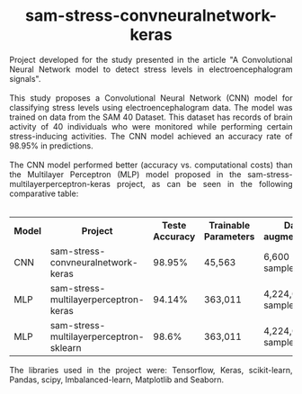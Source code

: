 <div align="center">

# sam-stress-convneuralnetwork-keras

<div align="justify">
Project developed for the study presented in the article "A Convolutional Neural Network model to detect stress levels in electroencephalogram signals".
<br><br>
This study proposes a Convolutional Neural Network (CNN) model for classifying stress levels using electroencephalogram data. The model was trained on data from the SAM 40 Dataset. This dataset has records of brain activity of 40 individuals who were monitored while performing certain stress-inducing activities. The CNN model achieved an accuracy rate of 98.95% in predictions.
<br><br>
The CNN model performed better (accuracy vs. computational costs) than the Multilayer Perceptron (MLP) model proposed in the sam-stress-multilayerperceptron-keras project, as can be seen in the following comparative table:
<br><br>
 <table>
  <tr>
    <th>Model</th>
    <th>Project</th>
    <th>Teste Accuracy</th>
    <th>Trainable Parameters</th>
    <th>Data augmentation</th>
  </tr>
  <tr>
    <td>CNN</td>
    <td>sam-stress-convneuralnetwork-keras</td>
    <td>98.95%</td>
    <td>45,563</td>
    <td>6,600 samples</td>
  </tr>
  <tr>
    <td>MLP</td>
    <td>sam-stress-multilayerperceptron-keras</td>
    <td>94.14% </td>
    <td>363,011</td>
    <td>4,224,000 samples</td>
  </tr>
  <tr>
    <td>MLP</td>
    <td>sam-stress-multilayerperceptron-sklearn</td>
    <td>98.6% </td>
    <td>363,011</td>
    <td>4,224,000 samples</td>
  </tr>
</table>

The libraries used in the project were: Tensorflow, Keras, scikit-learn, Pandas, scipy, Imbalanced-learn, Matplotlib and Seaborn. 
